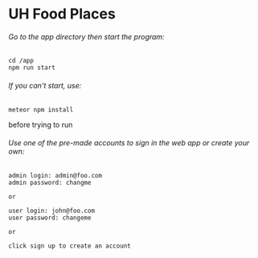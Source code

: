# UH Food Places

###### Go to the app directory then start the program:
```
cd /app
npm run start
```

###### If you can't start, use:
```
meteor npm install
```
before trying to run

###### Use one of the pre-made accounts to sign in the web app or create your own:
```
admin login: admin@foo.com
admin password: changme

or 

user login: john@foo.com
user password: changeme

or

click sign up to create an account
```
